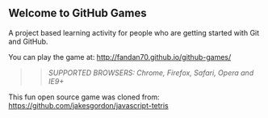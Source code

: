 ## Welcome to GitHub Games

A project based learning activity for people who are getting started with Git and GitHub.

You can play the game at: http://fandan70.github.io/github-games/

>> _*SUPPORTED BROWSERS*: Chrome, Firefox, Safari, Opera and IE9+_

This fun open source game was cloned from: https://github.com/jakesgordon/javascript-tetris
